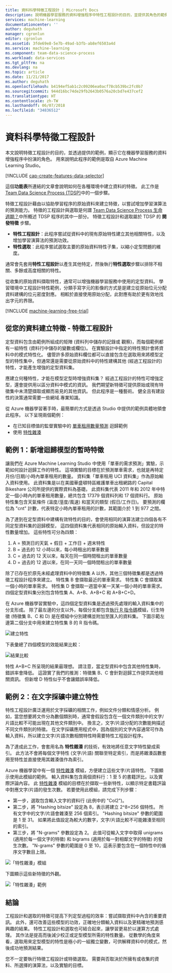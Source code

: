 ```yaml
---
title: 資料科學特徵工程設計 | Microsoft Docs
description: 說明機器學習服務的資料增強程序中特性工程設計的目的，並提供其角色的範例。
services: machine-learning
documentationcenter: ''
author: deguhath
manager: cgronlun
editor: cgronlun
ms.assetid: 3fde69e8-5e7b-49ad-b3fb-ab8ef6503a4d
ms.service: machine-learning
ms.component: team-data-science-process
ms.workload: data-services
ms.tgt_pltfrm: na
ms.devlang: na
ms.topic: article
ms.date: 11/21/2017
ms.author: deguhath
ms.openlocfilehash: b4194ef5ab1c2c09206ea0acf78cb539bc2fc0b7
ms.sourcegitcommit: 944d16bc74de29fb2643b0576a20cbd7e437cef2
ms.translationtype: HT
ms.contentlocale: zh-TW
ms.lasthandoff: 06/07/2018
ms.locfileid: "34836512"
---
```

# <a name="feature-engineering-in-data-science"></a>資料科學特徵工程設計
本文說明特徵工程設計的目的，並透過提供的範例，顯示它在機器學習服務的資料增強程序中扮演的角色。 用來說明此程序的範例是取自 Azure Machine Learning Studio。 

[!INCLUDE [cap-create-features-data-selector](../../../includes/cap-create-features-selector.md)]

這個**功能表**所連結的文章會說明如何在各種環境中建立資料的特徵。 此工作是 [Team Data Science Process (TDSP)](https://azure.microsoft.com/documentation/learning-paths/cortana-analytics-process/)中的一個步驟。

特徵工程設計藉由以協助學習程序的原始資料來建立特徵，以嘗試增加學習演算法的預測能力。 特徵的工程設計與選取是何謂 [Team Data Science Process 生命週期？](overview.md)中所概述 TDSP 程序的其中一部分。 特徵工程設計和選取屬於 TDSP 的 **開發特徵** 步驟。 

* **特性工程設計**：此程序嘗試從資料中的現有原始特性建立其他相關特性，以及增加學習演算法的預測功效。
* **特性選取**：此程序嘗試選取主要的原始資料特性子集，以縮小定型問題的維度。

通常會先套用**特性工程設計**以產生其他特定，然後執行**特性選取**步驟以排除不相關、多餘或高度相關的特性。

從收集的原始資料擷取特性，通常可以增強機器學習服務中使用的定型資料。 學習環境中工程設計特性範例，分類手寫字元的影像的方式是是建立從原始位元分配資料建構的位元密度對應。 相較於直接使用原始分配，此對應有助於更有效地找出字元的界限。

[!INCLUDE [machine-learning-free-trial](../../../includes/machine-learning-free-trial.md)]

## <a name="create-features-from-your-data---feature-engineering"></a>從您的資料建立特徵 - 特徵工程設計
定型資料包含由範例所組成的矩陣 (資料列中儲存的記錄或 觀察)，而每個範例都有一組特性 (資料行中儲存的變數或欄位)。 在實驗設計中指定的特性預計會將資料中的模式特性化。 儘管許多原始資料欄位都可以直接包含在選取用來將模型定型的特性集中，但通常還是需要從原始資料中的特性建構其他 (經過工程設計的) 特性，才能產生增強的定型資料集。

應建立何種特性，才能在模型定型時增強資料集？ 經過工程設計的特性可增強定型，還會提供用以區分資料中模式的資訊。 我們期望新特徵可提供原始或現有特徵集中未清楚擷取或顯而易見的其他資訊。 但此程序是一種藝術。 健全且有建設性的決策通常需要一些網域.專業知識。

從 Azure 機器學習著手時，最簡單的方式是透過 Studio 中提供的範例具體地領會此程序。 以下呈現兩個範例：

* 在已知目標值的監督實驗中的 [單車租用數量預測](http://gallery.cortanaintelligence.com/Experiment/Regression-Demand-estimation-4) 迴歸範例
* 使用 [特性雜湊](https://msdn.microsoft.com/library/azure/c9a82660-2d9c-411d-8122-4d9e0b3ce92a/)

## <a name="example-1-add-temporal-features-for-a-regression-model"></a>範例 1：新增迴歸模型的暫時特徵
讓我們在 Azure Machine Learning Studio 中使用「單車的需求預測」實驗，示範如何設計迴歸工作的特性。 這項實驗的目標在於預測單車需求，也就是再特定月份/日期/小時內單車租用的數量。 資料集「單車租用 UCI 資料集」作為原始輸入資料使用。 此資料集是以在美國華盛頓特區維護單車出租網路的 Capital Bikeshare 公司所提供的實際資料為基礎。 此資料集代表 2011 年和 2012 年中特定一個小時內的單車租用數量，總共包含 17379 個資料列和 17 個資料行。 原始特性集包含天氣條件 (溫度/溼度/風速) 和當天的類型 (假日/工作日)。 要預測的欄位為 "cnt" 計數，代表特定小時內單車租用的計數，其範圍介於 1 到 977 之間。

為了達到在定型資料中建構有效特性的目的，會使用相同的演算法建立四個各有不同定型資料集的迴歸模型， 這四個資料集代表相同的原始輸入資料，但設定的特性數量增加。 這些特性可分為四類：

1. A = 預測日的天氣 + 假日 + 工作日 + 週末特性
2. B = 過去的 12 小時以來，每小時租出的單車數量
3. C = 過去的 12 天以來，每天在同一個時間租出的單車數量
4. D = 過去的 12 週以來，在同一天同一個時間租出的單車數量

除了已存在於原先未經處理資料中的特徵集 A 以外，其他三個特徵集都是透過特徵工程設計程序來建立。 特性集 B 會擷取最近的單車需求。 特性集 C 會擷取某一個小時的單車需求。 特性集 D 會擷取一週當中某一天某一個小時的單車需求。 四個定型資料集分別包含特性集 A、A+B、A+B+C 和 A+B+C+D。

在 Azure 機器學習實驗中，這四個定型資料集是透過預先處理的輸入資料集中的分支形成。 除了最左邊的分支以外，每個分支都包含[執行 R 指令碼](https://msdn.microsoft.com/library/azure/30806023-392b-42e0-94d6-6b775a6e0fd5/)模組，衍生特徵 (特徵集 B、C 和 D) 是在模組中分別建構並附加至匯入的資料集。 下圖示範左邊第二個分支中用來建立特性集 B 的 R 指令碼。

![建立特性](./media/create-features/addFeature-Rscripts.png)

下表彙總了四個模型的效能結果比較： 

![結果比較](./media/create-features/result1.png)

特性 A+B+C 所呈現的結果最理想。 請注意，當定型資料中包含其他特性集時，錯誤率會降低。 這證實了我們的推測：特徵集 B、C 會針對迴歸工作提供其他相關資訊。 但新增 D 特性似乎不會讓錯誤率降低。

## <a name="example2"></a> 範例 2：在文字採礦中建立特性
特性工程設計廣泛運用於文字採礦的相關工作，例如文件分類和情感分析。 例如，當您想要將文件分為數個類別時，通常會假設包含在一個文件類別中的文字/片語比較不可能出現在其他文件類別中。 換言之，文字/片語分配的次數能夠描述不同文件類別的特徵。 在文字採礦應用程式中，因為個別的文字內容通常可作為輸入資料，所以建立文字/片語次數相關特性時需要特性工程設計程序。

為了達成此工作，會套用名為 **特性雜湊** 的技術，有效地將任意文字特性變成索引。 此方法不會將每個文字特性 (文字/片語) 關聯至特定索引，而是將雜湊函數套用至特性並直接使用其雜湊值作為索引。

Azure 機器學習中有一個 [特性雜湊](https://msdn.microsoft.com/library/azure/c9a82660-2d9c-411d-8122-4d9e0b3ce92a/) 模組，方便建立這些文字/片語特性。 下圖顯示使用此模組的範例。 輸入資料集包含兩個資料行：1 至 5 的書籍評比，以及實際評論內容。 此 [特性雜湊](https://msdn.microsoft.com/library/azure/c9a82660-2d9c-411d-8122-4d9e0b3ce92a/) 模組的目標在於擷取一些新特性，以顯示特定書籍評論中對應文字/片語的發生次數。 若要使用此模組，請完成下列步驟：

* 第一步，選取包含輸入文字的資料行 (此例中的 "Col2")。
* 第二步，將 "Hashing bitsize" 設定為 8，表示將建立 2^8=256 個特性。 所有文字中的文字/片語會雜湊至 256 個索引。 "Hashing bitsize" 參數的範圍是 1 至 31。 如果將此值設定為較大的數字，文字/片語比較不可能雜湊至相同的索引。
* 第三步，將 "N-grams" 參數設定為 2。 此值可從輸入文字中取得 unigrams (適用於每一個文字的特徵) 和 bigrams (適用於每一對相鄰文字的特徵) 的發生次數。 "N-grams" 參數的範圍是 0 至 10，這表示要包含在一個特性中的循序文字數目上限。  

![「特性雜湊」模組](./media/create-features/feature-Hashing1.png)

下圖顯示這些新特徵的外觀。

![「特性雜湊」範例](./media/create-features/feature-Hashing2.png)

## <a name="conclusion"></a>結論
工程設計和選取的特徵可提高下列定型過程的效率：嘗試擷取資料中內含的重要資訊。 此外，還可改善這些模型的功效，正確地分類輸入資料以及更精確地預測感興趣的結果。 特性工程設計和選取也可結合起來，讓學習更易於以運算方式處理。 其作法是提高而後減少校正或定型模型所需的特性數量。 從數學的角度來看，選取用來定型模型的特性是極小的一組獨立變數，可供解釋資料中的模式，然後成功地預測結果。

您不一定要執行特徵工程設計或特徵選取。 需要與否取決於所擁有或收集的資料、所選擇的演算法，以及實驗的目標。

